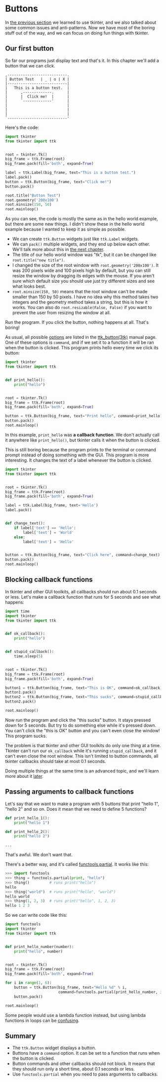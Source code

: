 # Buttons

In [the previous section](getting-started.md) we learned to use tkinter,
and we also talked about some common issues and anti-patterns. Now we
have most of the boring stuff out of the way, and we can focus on doing
fun things with tkinter.

## Our first button

So far our programs just display text and that's it. In this chapter
we'll add a button that we can click.

```
,---------------------------.
| Button Test   | _ | o | X |
|---------------------------|
|   This is a button test.  |
|      ,-------------.      |
|      |  Click me!  |      |
|      `-------------'      |
|                           |
|                           |
|                           |
`---------------------------'
```

Here's the code:

[include]: # (boring-button.py)
```python
import tkinter
from tkinter import ttk


root = tkinter.Tk()
big_frame = ttk.Frame(root)
big_frame.pack(fill='both', expand=True)

label = ttk.Label(big_frame, text="This is a button test.")
label.pack()
button = ttk.Button(big_frame, text="Click me!")
button.pack()

root.title("Button Test")
root.geometry('200x100')
root.minsize(150, 50)
root.mainloop()
```

As you can see, the code is mostly the same as in the hello world
example, but there are some new things. I didn't show these in the hello
world example because I wanted to keep it as simple as possible.

- We can create `ttk.Button` widgets just like `ttk.Label` widgets.
- We can `pack()` multiple widgets, and they end up below each other.
    We'll talk more about this in [the next chapter](geometry-managers.md).
- The title of our hello world window was "tk", but it can be changed
    like `root.title("new title")`.
- I changed the size of the root window with `root.geometry('200x100')`.
    It was 200 pixels wide and 100 pixels high by default, but you can
    still resize the window by dragging its edges with the mouse. If you
    aren't sure which default size you should use just try different
    sizes and see what looks best.
- `root.minsize(150, 50)` means that the root window can't be made
    smaller than 150 by 50 pixels. I have no idea why this method takes
    two integers and the geometry method takes a string, but this is how
    it works. You can also do `root.resizable(False, False)` if you want
    to prevent the user from resizing the window at all.

Run the program. If you click the button, nothing happens at all. That's
boring!

As usual, all possible [options](getting-started.md#widget-options) are
listed in the [ttk_button(3tk)] manual page. One of these
options is `command`, and if we set it to a function it will be ran when
the button is clicked. This program prints hello every time we click its
button:

[include]: # (working-button.py)
```python
import tkinter
from tkinter import ttk


def print_hello():
    print("hello")


root = tkinter.Tk()
big_frame = ttk.Frame(root)
big_frame.pack(fill='both', expand=True)

button = ttk.Button(big_frame, text="Print hello", command=print_hello)
button.pack()
root.mainloop()
```

In this example, `print_hello` was **a callback function**. We don't
actually call it anywhere like `print_hello()`, but tkinter calls it
when the button is clicked.

This is still boring because the program prints to the terminal or
command prompt instead of doing something with the GUI. This program is more
interesting. It changes the text of a label whenever the button is clicked.

[include]: # (button-changes-label.py)
```python
import tkinter
from tkinter import ttk


root = tkinter.Tk()
big_frame = ttk.Frame(root)
big_frame.pack(fill='both', expand=True)

label = ttk.Label(big_frame, text='Hello')
label.pack()


def change_text():
    if label['text'] == 'Hello':
        label['text'] = 'World'
    else:
        label['text'] = 'Hello'


button = ttk.Button(big_frame, text="Click here", command=change_text)
button.pack()
root.mainloop()
```

## Blocking callback functions

In tkinter and other GUI toolkits, all callbacks should run about 0.1
seconds or less. Let's make a callback function that runs for 5 seconds
and see what happens:

[include]: # (stupid-callback.py)
```python
import time
import tkinter
from tkinter import ttk


def ok_callback():
    print("hello")


def stupid_callback():
    time.sleep(5)


root = tkinter.Tk()
big_frame = ttk.Frame(root)
big_frame.pack(fill='both', expand=True)

button1 = ttk.Button(big_frame, text="This is OK", command=ok_callback)
button1.pack()
button2 = ttk.Button(big_frame, text="This sucks", command=stupid_callback)
button2.pack()

root.mainloop()
```

Now run the program and click the "this sucks" button. It stays pressed
down for 5 seconds. But try to do something else while it's pressed
down. You can't click the "this is OK" button and you can't even close
the window! This program sucks.

The problem is that tkinter and other GUI toolkits do only one thing at
a time. Tkinter can't run our `ok_callback` while it's running
`stupid_callback`, and it can't even close the root window. This isn't
limited to button commands, all tkinter callbacks should take at most
0.1 seconds.

Doing multiple things at the same time is an advanced topic, and we'll
learn more about it [later](event-loop-stuff.md).

## Passing arguments to callback functions

Let's say that we want to make a program with 5 buttons that print
"hello 1", "hello 2" and so on. Does it mean that we need to define 5
functions?

```python
def print_hello_1():
    print("hello 1")

def print_hello_2():
    print("hello 2")

...
```

That's awful. We don't want that.

There's a better way, and it's called
[functools.partial](https://docs.python.org/3/library/functools.html#functools.partial).
It works like this:

```python
>>> import functools
>>> thing = functools.partial(print, "hello")
>>> thing()         # runs print("hello")
hello
>>> thing("world")  # runs print("hello", "world")
hello world
>>> thing(1, 2, 3)  # runs print("hello", 1, 2, 3)
hello 1 2 3
```

So we can write code like this:

[include]: # (many-buttons.py)
```python
import functools
import tkinter
from tkinter import ttk


def print_hello_number(number):
    print("hello", number)


root = tkinter.Tk()
big_frame = ttk.Frame(root)
big_frame.pack(fill='both', expand=True)

for i in range(1, 6):
    button = ttk.Button(big_frame, text="Hello %d" % i,
                        command=functools.partial(print_hello_number, i))
    button.pack()

root.mainloop()
```

Some people would use a lambda function instead, but using lambda
functions in loops can be
[confusing](https://docs.python.org/3/faq/programming.html#why-do-lambdas-defined-in-a-loop-with-different-values-all-return-the-same-result).

## Summary
- The `ttk.Button` widget displays a button.
- Buttons have a `command` option. It can be set to a function that runs
  when the button is clicked.
- Button commands and other callbacks should not block. It means that
  they should run only a short time, about 0.1 seconds or less.
- Use `functools.partial` when you need to pass arguments to callbacks.

[manpage list]: # (start)
[ttk_button(3tk)]: https://www.tcl.tk/man/tcl/TkCmd/ttk_button.htm
[manpage list]: # (end)
